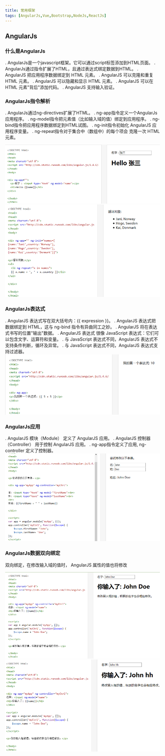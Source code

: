 ```yaml
---
title: 常用框架
tags: [AngularJs,Vue,Bootstrap,NodeJs,ReactJs]
---
```



## AngularJs
### 什么是AngularJs
 . AngularJs是一个javascript框架。它可以通过script标签添加到HTML页面。
 . AngularJs通过指令扩展了HTML，且通过表达式绑定数据到HTML。
 . AngularJS 把应用程序数据绑定到 HTML 元素。
 . AngularJS 可以克隆和重复 HTML 元素。
 . AngularJS 可以隐藏和显示 HTML 元素。
 . AngularJS 可以在 HTML 元素"背后"添加代码。
 . AngularJS 支持输入验证。

### AngularJs指令解析

 . AngularJs通过ng-directives扩展了HTML。
 . ng-app指令定义一个AngularJs应用程序。
 . ng-model指令把元素值（比如输入域的值）绑定到应用程序。
 . ng-bind指令把应用程序数据绑定到HTML试图。
 . ng-init指令初始化 AngularJS 应用程序变量。
 . ng-repeat指令对于集合中（数组中）的每个项会 克隆一次 HTML 元素。

![代码](/images/angular.png)
![“ng-app与ng-init的使用”](/images/init.png)

### AngularJs表达式
 . AngularJS 表达式写在双大括号内：{{ expression }}。
 . AngularJS 表达式把数据绑定到 HTML，这与 ng-bind 指令有异曲同工之妙。
 . AngularJS 将在表达式书写的位置"输出"数据。
 . AngularJS 表达式 很像 JavaScript 表达式：它们可以包含文字、运算符和变量。
 . 与 JavaScript 表达式不同，AngularJS 表达式不支持条件判断，循环及异常。
 . 与 JavaScript 表达式不同，AngularJS 表达式支持过滤器。
![“angularjs表达式”](/images/angularjs表达式.png)

### AngularJs应用
 . AngularJS 模块（Module） 定义了 AngularJS 应用。
 . AngularJS 控制器（Controller） 用于控制 AngularJS 应用。
 . ng-app指令定义了应用, ng-controller 定义了控制器。
![“module和controller应用”](/images/mc.png)
### AngularJs数据双向绑定
 双向绑定，在修改输入域的值时， AngularJS 属性的值也将修改

![“数据双向绑定”](/images/数据双向绑定.png)
![“数据修改后”](/images/数据修改后.png)




